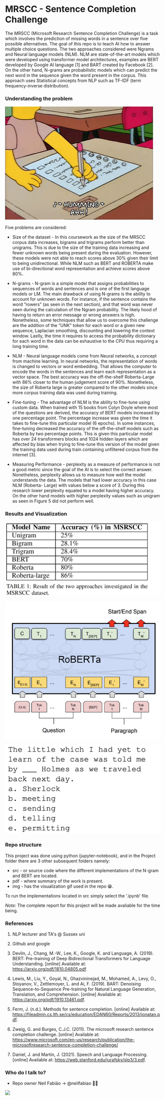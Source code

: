 # MRSCC - Sentence Completion Challenge #

The MRSCC (Microsoft Research Sentence Completion Challenge) is a task which involves the prediction of missing words in a sentence over five possible alternatives. The goal of this repo is to teach AI how to answer multiple choice questions. The two approaches considered were Ngrams and Neural language models (NLM). NLM are state-of-the-art models which were developed using transformer model architectures, examples are BERT developed by Google AI language [1] and BART created by Facebook [2]. On the other hand, N-grams are probabilistic models which can predict the next word in the sequence given the word present in the corpus. This approach uses Statistical concepts from NLP such as TF-IDF (term frequency-inverse distribution).

### Understanding the problem ###

![alt-text-1](/Project/img/the-simpsons-qa2.gif)

Five problems are considered: 

* Size of the dataset - In this coursework as the size of the MRSCC corpus data increases, bigrams and trigrams perform better than unigrams. This is due to the size of the training data increasing and fewer unknown words being present during the evaluation. However, these models were not able to reach scores above 30% given their limit to being unidirectional. While NLM such as BERT and ROBERTA make use of bi-directional word representation and achieve scores above 80%.

* N-grams - N-gram is a simple model that assigns probabilities to sequences of words and sentences and is one of the first language models or LM. The main drawback of using N-grams is the ability to account for unknown words. For instance, if the sentence contains the word ”rowers” (as seen in the next section), and that word was never seen during the calculation of the Ngram probability. The likely hood of having to return an error message or wrong answers is high. Nonetheless, some techniques that allow us to overcome this challenge are the addition of the ”UNK” token for each word or a given new sequence, Laplacian smoothing, discounting and lowering the context window. Lastly, the time it requires to access the probability dictionary for each word in the data can be exhaustive to the CPU thus requiring a long training time.

* NLM - Neural language models come from Neural networks, a concept from machine learning. In neural networks, the representation of words is changed to vectors or word embedding. That allows the computer to encode the words in the sentences and learn each representation as a vector space. The best accuracy was the off-the-shelf Roberta-Large with 86% closer to the human judgement score of 90%. Nonetheless, the size of Roberta large is greater compared to the other models since more corpus training data was used during training.

* Fine-tuning -  The advantage of NLM is the ability to fine-tune using custom data. When trained with 15 books from Colyn Doyle where most of the questions are derived, the accuracy of BERT models increased by one percentage point. The percentage increase was given the time it takes to fine-tune this particular model (6 epochs). In some instances, fine-tuning decreased the accuracy of the off-the-shelf models such as Roberta by two percentage points. This is given this particular model has over 24 transformers blocks and 1024 hidden layers which are affected by bias when trying to fine-tune this version of the model given the training data used during train containing unfiltered corpus from the internet [3].

* Measuring Performance - perplexity as a measure of performance is not a good metric since the goal of the AI is to select the correct answer. Nonetheless, perplexity allows us to measure how well the model understands the data. The models that had lower accuracy in this case NLM (Roberta- Large) with values below a score of 3. During this research lower perplexity equated to a model having higher accuracy. On the other hand models with higher perplexity values such as unigram as seen in Figure 5 did not perform well.

### Results and Visualization ###

![alt-text-1](/Project/img/res1.png)

![alt-text-1](/Project/img/res2.png)

<img src=/Project/img/sent1.png width="550" />


### Repo structure ###

This project was done using python (jupyter-notebook), and in the Project folder there are 3 other subsequent folders namely:

* src - or source code where the different implementations of the N-gram and BERT are located. 
* pdf - where summary of the work is present. 
* img - has the visualization gif used in the repo 😁.

To run the implementations located in src simply select the '.ipynb' file. 

*Note:* The complete report for this project will be made avaliable for the time being.

### References ###

1. NLP lecturer and TA's @ Sussex uni

2. Github and google

3. Devlin, J., Chang, M.-W., Lee, K., Google, K. and Language, A. (2019). BERT: Pre-training of Deep Bidirectional Transformers for Language Understanding. [online] Available at: https://arxiv.org/pdf/1810.04805.pdf.

4. Lewis, M., Liu, Y., Goyal, N., Ghazvininejad, M., Mohamed, A., Levy, O., Stoyanov, V., Zettlemoyer, L. and Ai, F. (2019). BART: Denoising Sequence-to-Sequence Pre-training for Natural Language Generation, Translation, and Comprehension. [online] Available at: https://arxiv.org/pdf/1910.13461.pdf.

5. Ferm, J. (n.d.). Methods for sentence completion. [online] Available at: https://fileadmin.cs.lth.se/cs/education/EDAN60/Reports/2013/jonatan.pdf.

6. Zweig, G. and Burges, C.J.C. (2011). The microsoft research sentence completion challenge. [online] Available at: https://www.microsoft.com/en-us/research/publication/the-microsoftresearch-sentence-completion-challenge/

7. Daniel, J. and Martin, J. (2021). Speech and Language Processing. [online] Available at: https://web.stanford.edu/jurafsky/slp3/3.pdf.


### Who do I talk to? ###

* Repo owner Neil Fabião -> @neilfabiao ✌🏾

![](https://komarev.com/ghpvc/?username=neilNLP120&color=blue)
